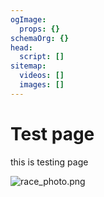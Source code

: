```yaml
---
ogImage:
  props: {}
schemaOrg: {}
head:
  script: []
sitemap:
  videos: []
  images: []
---
```


# Test page

this is testing page

![race\_photo.png](/race_photo.png)
